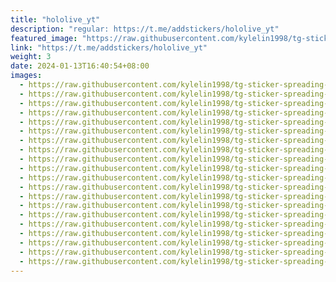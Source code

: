 ```yaml
---
title: "hololive_yt"
description: "regular: https://t.me/addstickers/hololive_yt"
featured_image: "https://raw.githubusercontent.com/kylelin1998/tg-sticker-spreading-worldwide-images/main/img/c1e3a1c2-4970-45b4-86d4-e888dfc78e66.jpg"
link: "https://t.me/addstickers/hololive_yt"
weight: 3
date: 2024-01-13T16:40:54+08:00
images:
  - https://raw.githubusercontent.com/kylelin1998/tg-sticker-spreading-worldwide-images/main/img/c1e3a1c2-4970-45b4-86d4-e888dfc78e66.jpg
  - https://raw.githubusercontent.com/kylelin1998/tg-sticker-spreading-worldwide-images/main/img/2dcfc890-5c21-4e8f-8b2f-118007255da2.jpg
  - https://raw.githubusercontent.com/kylelin1998/tg-sticker-spreading-worldwide-images/main/img/414c271c-124e-4fe8-8a14-1e64341b357f.jpg
  - https://raw.githubusercontent.com/kylelin1998/tg-sticker-spreading-worldwide-images/main/img/43ae1f1f-4bd4-4357-965a-a5e9a02856d1.jpg
  - https://raw.githubusercontent.com/kylelin1998/tg-sticker-spreading-worldwide-images/main/img/26dedb65-5ad4-42f9-8433-f2ed8ed9cf6f.jpg
  - https://raw.githubusercontent.com/kylelin1998/tg-sticker-spreading-worldwide-images/main/img/c5c9b0ce-dcd1-41b7-b9be-cd1089d5fecd.jpg
  - https://raw.githubusercontent.com/kylelin1998/tg-sticker-spreading-worldwide-images/main/img/1151c811-71ae-4180-adf0-87d1ba8246f2.jpg
  - https://raw.githubusercontent.com/kylelin1998/tg-sticker-spreading-worldwide-images/main/img/a7bc6659-d185-4a39-ae7a-4d036dfdc9a8.jpg
  - https://raw.githubusercontent.com/kylelin1998/tg-sticker-spreading-worldwide-images/main/img/8e2b0e7b-ae7a-4f50-aa73-c0bed6d8d9a6.jpg
  - https://raw.githubusercontent.com/kylelin1998/tg-sticker-spreading-worldwide-images/main/img/1991e158-f24c-4248-96ee-cb5d2b4315b1.jpg
  - https://raw.githubusercontent.com/kylelin1998/tg-sticker-spreading-worldwide-images/main/img/8899738c-ebe4-4f58-9d98-b986d58b3cfd.jpg
  - https://raw.githubusercontent.com/kylelin1998/tg-sticker-spreading-worldwide-images/main/img/0e18f482-c7e9-48cb-ba4c-a5aa9fbe9269.jpg
  - https://raw.githubusercontent.com/kylelin1998/tg-sticker-spreading-worldwide-images/main/img/ffb5afd0-4395-4c77-afec-dcfb36851113.jpg
  - https://raw.githubusercontent.com/kylelin1998/tg-sticker-spreading-worldwide-images/main/img/48a0dd33-3d9f-42ae-85d8-7016571110f7.jpg
  - https://raw.githubusercontent.com/kylelin1998/tg-sticker-spreading-worldwide-images/main/img/66b251c8-d99b-4ddf-b15f-958bbb38b0fb.jpg
  - https://raw.githubusercontent.com/kylelin1998/tg-sticker-spreading-worldwide-images/main/img/c74a5f92-28cd-4016-b43c-93b2a2e9abb3.jpg
  - https://raw.githubusercontent.com/kylelin1998/tg-sticker-spreading-worldwide-images/main/img/e38483fe-16a0-42a0-9aff-3649ef2314a4.jpg
  - https://raw.githubusercontent.com/kylelin1998/tg-sticker-spreading-worldwide-images/main/img/fec00c05-c497-48e5-9919-875cae4c4c35.jpg
  - https://raw.githubusercontent.com/kylelin1998/tg-sticker-spreading-worldwide-images/main/img/0a484244-ccae-42db-8585-60fa61a82732.jpg
  - https://raw.githubusercontent.com/kylelin1998/tg-sticker-spreading-worldwide-images/main/img/e0a7b942-d334-48c4-89cc-bf4e6fa56e8f.jpg
---
```

